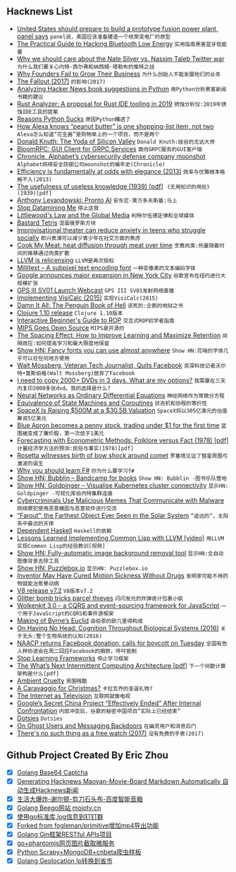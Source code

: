 ## Hacknews List


- [United States should prepare to build a prototype fusion power plant, panel says](https://www.sciencemag.org/news/2018/12/united-states-should-prepare-build-prototype-fusion-power-plant-panel-says)  `panel说，美国应该准备建造一个核聚变电厂的原型`
- [The Practical Guide to Hacking Bluetooth Low Energy](https://blog.attify.com/the-practical-guide-to-hacking-bluetooth-low-energy/)  `实用指南黑客蓝牙低能量`
- [Why we should care about the Nate Silver vs. Nassim Taleb Twitter war](https://towardsdatascience.com/why-you-should-care-about-the-nate-silver-vs-nassim-taleb-twitter-war-a581dce1f5fc)  `为什么我们要关心内特·西尔弗和纳西姆·塔勒布的推特之战`
- [Why Founders Fail to Grow Their Business](https://www.starterstory.com/blog/why-founders-fail-to-grow-their-business)  `为什么创始人不能发展他们的业务`
- [The Fallout (2017)](https://www.guernicamag.com/the-fallout/)  `的影响(2017)`
- [Analyzing Hacker News book suggestions in Python](https://towardsdatascience.com/hacker-news-book-suggestions-64b88099947)  `用Python分析黑客新闻书籍的建议`
- [Rust Analyzer: A proposal for Rust IDE tooling in 2019](https://ferrous-systems.com/blog/rust-analyzer-2019/)  `锈蚀分析仪:2019年锈蚀IDE工具的提案`
- [Reasons Python Sucks](https://www.hackerfactor.com/blog/index.php?/archives/825-8-Reasons-Python-Sucks.html)  `原因Python糟透了`
- [How Alexa knows “peanut butter” is one shopping-list item, not two](https://developer.amazon.com/blogs/alexa/post/36ca7d4c-cd98-40a9-a9c5-0cde2ab922ab/how-alexa-knows-that-peanut-butter-is-one-shopping-list-item-not-two)  `Alexa怎么知道“花生酱”是购物单上的一个项目，而不是两个`
- [Donald Knuth: The Yoda of Silicon Valley](https://www.nytimes.com/2018/12/17/science/donald-knuth-computers-algorithms-programming.html)  `Donald Knuth:硅谷的尤达大师`
- [BloomRPC: GUI Client for GRPC Services](https://github.com/uw-labs/bloomrpc)  `面向GRPC服务的GUI客户端`
- [Chronicle, Alphabet’s cybersecurity defense company moonshot](https://www.engadget.com/2018/11/30/chronicle-cybersecurity-alphabet-moonshot-x/)  `Alphabet网络安全防御公司moonshot的编年史(Chronicle)`
- [Efficiency is fundamentally at odds with elegance (2013)](https://yosefk.com/blog/efficiency-is-fundamentally-at-odds-with-elegance.html)  `效率与优雅根本格格不入(2013)`
- [The usefulness of useless knowledge (1939) [pdf]](https://library.ias.edu/files/UsefulnessHarpers.pdf)  `《无用知识的用处》(1939)[pdf]`
- [Anthony Levandowski: Pronto AI](https://medium.com/pronto-ai)  `安东尼·莱万多夫斯基:马上`
- [Stop Datamining Me](https://www.stopdatamining.me/opt-out-list/)  `停止这我`
- [Littlewood&#39;s Law and the Global Media](https://www.gwern.net/Notes#littlewoods-law-and-the-global-media)  `利特尔伍德定律和全球媒体`
- [Bastard Tetris](http://fph.altervista.org/prog/bastet.html)  `混蛋俄罗斯方块`
- [Improvisational theater can reduce anxiety in teens who struggle socially](https://news.umich.edu/anxious-teens-gain-confidence-by-performing-off-script/)  `即兴表演可以减少青少年在社交方面的焦虑`
- [Cook My Meat: heat diffusion through meat over time](http://up.csail.mit.edu/science-of-cooking/)  `烹煮肉类:热量随着时间的推移通过肉类扩散`
- [LLVM is relicensing](http://llvm.org/foundation/relicensing/)  `LLVM是再次授权`
- [Millitext – A subpixel text encoding font](https://advent.morr.cc/2018/17)  `一种亚像素的文本编码字体`
- [Google announces major expansion in New York City](https://arstechnica.com/?p=1429233)  `谷歌宣布在纽约进行大规模扩张`
- [GPS III SV01 Launch Webcast](https://www.spacex.com/webcast)  `GPS III SV01发射网络直播`
- [Implementing VisiCalc (2015)](http://rmf.vc/implementingvisicalc)  `实现VisiCalc(2015)`
- [Damn It All: The Penguin Book of Hell](https://www.nybooks.com/articles/2018/12/20/damn-it-all-book-of-hell/)  `该死的:企鹅的地狱之书`
- [Clojure 1.10 release](https://clojure.org/news/2018/12/17/clojure110)  `Clojure 1.10版本`
- [Interactive Beginner&#39;s Guide to ROP](https://bordplate.no/blog/en/post/interactive-rop-tutorial/index.html)  `交互式ROP初学者指南`
- [MIPS Goes Open Source](https://www.eetimes.com/document.asp?doc_id=1334087)  `MIPS是开源的`
- [The Spacing Effect: How to Improve Learning and Maximize Retention](https://fs.blog/2018/12/spacing-effect/)  `间隔效应:如何提高学习和最大限度地保留`
- [Show HN: Fancy fonts you can use almost anywhere](https://beautifuldingbats.com/hey-howd-you-do-that)  `Show HN:花哨的字体几乎可以在任何地方使用`
- [Walt Mossberg, Veteran Tech Journalist, Quits Facebook](https://www.nytimes.com/2018/12/18/technology/walt-mossberg-quit-facebook.html)  `资深科技记者沃尔特•莫斯伯格(Walt Mossberg)放弃了Facebook`
- [I need to copy 2000&#43; DVDs in 3 days. What are my options?](https://www.reddit.com/r/DataHoarder/comments/a6fkpm/i_have_temporary_3_days_access_to_more_than_2000/)  `我需要在三天内复印2000多张dvd。我的选择是什么?`
- [Neural Networks as Ordinary Differential Equations](https://rkevingibson.github.io/blog/neural-networks-as-ordinary-differential-equations/)  `神经网络作为常微分方程`
- [Equivalence of State Machines and Coroutines](http://250bpm.com/blog:141)  `状态机和协程的等价性`
- [SpaceX Is Raising $500M at a $30.5B Valuation](https://www.wsj.com/articles/elon-musks-spacex-is-raising-500-million-in-funding-11545142054)  `SpaceX将以305亿澳元的估值筹资5亿美元`
- [Blue Apron becomes a penny stock, trading under $1 for the first time](https://markets.businessinsider.com/news/stocks/blue-apron-stock-price-tumbles-below-1-first-time-2018-12-1027818501)  `蓝围裙变成了廉价股，第一次低于1美元`
- [Forecasting with Econometric Methods: Folklore versus Fact (1978) [pdf]](https://repository.upenn.edu/cgi/viewcontent.cgi?article=1008&amp;context=marketing_papers)  `计量经济学方法的预测:民俗与事实(1978)[pdf]`
- [Rosetta witnesses birth of bow shock around comet](https://www.esa.int/Our_Activities/Space_Science/Rosetta/Rosetta_witnesses_birth_of_baby_bow_shock_around_comet)  `罗塞塔见证了彗星周围弓激波的诞生`
- [Why you should learn F#](https://dusted.codes/why-you-should-learn-fsharp)  `你为什么要学习f#`
- [Show HN: Bubblin – Bandcamp for books](https://bubblin.io)  `Show HN: Bubblin -图书乐队营地`
- [Show HN: Goldpinger – Visualise Kubernetes cluster connectivity](https://github.com/bloomberg/goldpinger)  `显示HN: Goldpinger -可视化库伯内特集群连接`
- [Cybercriminals Use Malicious Memes That Communicate with Malware](https://blog.trendmicro.com/trendlabs-security-intelligence/cybercriminals-use-malicious-memes-that-communicate-with-malware/)  `网络罪犯使用恶意模因与恶意软件进行交流`
- [ “Farout”, the Farthest Object Ever Seen in the Solar System](https://www.universetoday.com/140901/just-discovered-farout-the-farthest-object-ever-seen-in-the-solar-system/)  `“遥远的”，太阳系中最远的天体`
- [Dependent Haskell](https://serokell.io/blog/2018/12/17/why-dependent-haskell)  `Haskell的依赖`
- [Lessons Learned Implementing Common Lisp with LLVM [video]](https://www.youtube.com/watch?v=mbdXeRBbgDM)  `用LLVM实现Common Lisp的经验教训[视频]`
- [Show HN: Fully-automatic image background removal tool](https://www.remove.bg/)  `显示HN:全自动图像背景去除工具`
- [Show HN: Puzzlebox.io](https://puzzlebox.io)  `显示HN: Puzzlebox.io`
- [Inventor May Have Cured Motion Sickness Without Drugs](https://www.defenseone.com/technology/2018/11/inventor-may-have-cured-motion-sickness-without-drugs-and-could-mean-lot-us-military/152960/)  `发明家可能不用药物就能治愈晕动病`
- [V8 release v7.2](https://v8.dev/blog/v8-release-72)  `V8版本v7.2`
- [Glitter bomb tricks parcel thieves](https://www.bbc.com/news/technology-46604625)  `闪闪发光的炸弹诡计包裹小偷`
- [Wolkenkit 3.0 – a CQRS and event-sourcing framework for JavaScript](https://www.thenativeweb.io/blog/2018-12-04-18-17-introducing-wolkenkit-3-0/)  `一个用于JavaScript的CQRS和事件源框架`
- [Making of Byrne’s Euclid](https://www.c82.net/blog/?id=79)  `由伯恩的欧几里得构成`
- [On Having No Head: Cognition Throughout Biological Systems (2016)](https://www.ncbi.nlm.nih.gov/pmc/articles/PMC4914563/)  `关于无头:整个生物系统的认知(2016)`
- [NAACP returns Facebook donation, calls for boycott on Tuesday](https://www.axios.com/naacp-returns-facebook-donation-calls-for-boycott-c60ef129-457d-4847-80e3-1d7fdb5764dc.html)  `全国有色人种协进会在周二回应Facebook的捐款，呼吁抵制`
- [Stop Learning Frameworks](https://sizovs.net/2018/12/17/stop-learning-frameworks/)  `停止学习框架`
- [The What’s Next Intermittent Computing Architecture [pdf]](http://www.eecg.toronto.edu/~ganesa10/assets/pdfs/whatsnext-hpca2019.pdf)  `下一个间歇计算架构是什么[pdf]`
- [Ambient Cruelty](https://reallifemag.com/ambient-cruelty/)  `周围残酷`
- [A Caravaggio for Christmas?](https://www.theguardian.com/artanddesign/2018/dec/16/a-caravaggio-for-christmas-is-his-stolen-nativity-masterpiece-about-to-return)  `卡拉瓦乔的圣诞礼物?`
- [The Internet as Television](http://blairreeves.me/2018/12/12/the-internet-as-television/)  `互联网就像电视`
- [Google’s Secret China Project “Effectively Ended” After Internal Confrontation](https://theintercept.com/2018/12/17/google-china-censored-search-engine-2/)  `内部冲突后，谷歌的秘密中国项目“实际上已经结束”`
- [Dotsies](http://dotsies.org/)  `Dotsies`
- [On Ghost Users and Messaging Backdoors](https://blog.cryptographyengineering.com/2018/12/17/on-ghost-users-and-messaging-backdoors/)  `在幽灵用户和消息后门`
- [There&#39;s no such thing as a free watch (2017)](https://www.topic.com/there-s-no-such-thing-as-a-free-watch)  `没有免费的手表(2017)`

## Github Project Created By Eric Zhou

- [x] [Golang Base64 Captcha](https://github.com/mojocn/base64Captcha)
- [x] [Generating Hacknews Maoyan-Movie-Board Markdown Automatically 自动生成Hacknews新闻](https://github.com/dejavuzhou/md-genie)
- [x] [生活大爆炸-谢尔顿-剪刀石头布-百度智能音箱](https://github.com/mojocn/dueros-bang-game)
- [x] [Golang Beego网站 mojotv.cn](https://github.com/mojocn/www.mojotv.cn)
- [x] [使用go标准库,log信息到钉钉群](https://github.com/mojocn/dooger)
- [x] [Forked from fogleman/primitive增加mp4导出功能](https://github.com/mojocn/primitive)
- [x] [Golang Gin框架RESTful APIs项目](https://github.com/JJJJJJJerk/ezier-golang-web-api-framework)
- [x] [go+phantomjs网页图片截取微服务](https://github.com/mojocn/screen_shot)
- [x] [Python Scrapy+MongoDB+cnbeta爬虫样板](https://github.com/mojocn/scrapy_mongodb_boilerplate_cnbeta)
- [x] [Golang Geolocation Ip转换到省市](https://github.com/mojocn/ip2location)